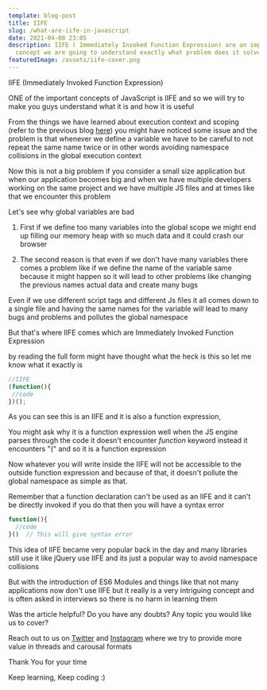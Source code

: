 ```yaml
---
template: blog-post
title: IIFE
slug: /what-are-iife-in-javascript
date: 2021-04-08 23:05
description: IIFE ( Immediately Invoked Function Expression) are an important
  concept we are going to understand exactly what problem does it solves in JS
featuredImage: /assets/iife-cover.png
---
```

<!--StartFragment-->

IIFE (Immediately Invoked Function Expression)

ONE of the important concepts of JavaScript is IIFE and so we will try to make you guys understand what it is and how it is useful

From the things we have learned about execution context and scoping (refer to the previous blog [here](https://developersdomain.netlify.app/execution-context-lexical-environmenet-scope-chain)) you might have noticed some issue and the problem is that whenever we define a variable we have to be careful to not repeat the same name twice or in other words avoiding namespace collisions in the global execution context

Now this is not a big problem if you consider a small size application but when our application becomes big and when we have multiple developers working on the same project and we have multiple JS files and at times like that we encounter this problem



Let's see why global variables are bad

1. First if we define too many variables into the global scope we might end up filling our memory heap with so much data and it could crash our browser

2. The second reason is that even if we don't have many variables there comes a problem like if we define the name of the variable same because it might happen so it will lead to other problems like changing the previous names actual data and create many bugs

Even if we use different script tags and different Js files it all comes down to a single file and having the same names for the variable will lead to many bugs and problems and pollutes the global namespace



But that's where IIFE comes which are Immediately Invoked Function Expression

by reading the full form might have thought what the heck is this so let me know what it exactly is

```javascript
//IIFE 
(function(){
 //code
})();
```

As you can see this is an IIFE and it is also a function expression,

You might ask why it is a function expression well when the JS engine parses through the code it doesn't encounter *function* keyword instead it encounters "(" and so it is a function expression

Now whatever you will write inside the IIFE will not be accessible to the outside function expression and because of that, it doesn't pollute the global namespace as simple as that.

Remember that a function declaration can't be used as an IIFE and it can't be directly invoked if you do that then you will have a syntax error

```javascript
function(){
  //code
}()  // This will give syntax error
```

This idea of IIFE became very popular back in the day and many libraries still use it like jQuery use IIFE and its just a popular way to avoid namespace collisions

But with the introduction of ES6 Modules and things like that not many applications now don't use IIFE but it really is a very intriguing concept and is often asked in interviews so there is no harm in learning them

Was the article helpful? Do you have any doubts? Any topic you would like us to cover?

Reach out to us on [Twitter](https://twitter.com/kartikey_yadav7) and [Instagram](https://www.instagram.com/developers.domain/) where we try to provide more value in threads and carousal formats

Thank You for your time

Keep learning, Keep coding :)

<!--EndFragment-->